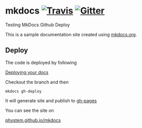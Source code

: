 # mkdocs [![Travis](https://api.travis-ci.org/phystem/mkdocs.svg?branch=master)]()   [![Gitter](https://badges.gitter.im/Join%20Chat.svg)](http://mkdocs.org)
Testing MkDocs Github Deploy

This is a sample documentation site created using [mkdocs.org](http://mkdocs.org).

## Deploy

The code is deployed by following

[Deploying your docs](http://www.mkdocs.org/user-guide/deploying-your-docs/#github-pages)

Checkout the branch and then 

`mkdocs gh-deploy`

It will generate site and publish to [gh-pages](
https://github.com/phystem/mkdocs/tree/gh-pages)

You can see the site on

[phystem.github.io/mkdocs](https://phystem.github.io/mkdocs)
